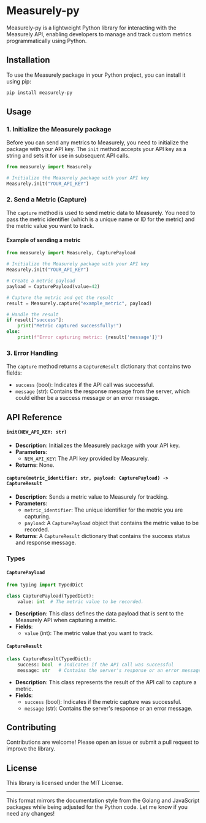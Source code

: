 # Measurely-py

Measurely-py is a lightweight Python library for interacting with the Measurely API, enabling developers to manage and track custom metrics programmatically using Python.

## Installation

To use the Measurely package in your Python project, you can install it using pip:

```bash
pip install measurely-py
```

## Usage

### 1. Initialize the Measurely package

Before you can send any metrics to Measurely, you need to initialize the package with your API key. The `init` method accepts your API key as a string and sets it for use in subsequent API calls.

```python
from measurely import Measurely

# Initialize the Measurely package with your API key
Measurely.init("YOUR_API_KEY")
```

### 2. Send a Metric (Capture)

The `capture` method is used to send metric data to Measurely. You need to pass the metric identifier (which is a unique name or ID for the metric) and the metric value you want to track.

#### Example of sending a metric

```python
from measurely import Measurely, CapturePayload

# Initialize the Measurely package with your API key
Measurely.init("YOUR_API_KEY")

# Create a metric payload
payload = CapturePayload(value=42)

# Capture the metric and get the result
result = Measurely.capture("example_metric", payload)

# Handle the result
if result["success"]:
    print("Metric captured successfully!")
else:
    print(f"Error capturing metric: {result['message']}")
```

### 3. Error Handling

The `capture` method returns a `CaptureResult` dictionary that contains two fields:

- `success` (bool): Indicates if the API call was successful.
- `message` (str): Contains the response message from the server, which could either be a success message or an error message.

## API Reference

#### `init(NEW_API_KEY: str)`

- **Description**: Initializes the Measurely package with your API key.
- **Parameters**:
  - `NEW_API_KEY`: The API key provided by Measurely.
- **Returns**: None.

#### `capture(metric_identifier: str, payload: CapturePayload) -> CaptureResult`

- **Description**: Sends a metric value to Measurely for tracking.
- **Parameters**:
  - `metric_identifier`: The unique identifier for the metric you are capturing.
  - `payload`: A `CapturePayload` object that contains the metric value to be recorded.
- **Returns**: A `CaptureResult` dictionary that contains the success status and response message.

### Types

#### `CapturePayload`

```python
from typing import TypedDict

class CapturePayload(TypedDict):
    value: int  # The metric value to be recorded.
```

- **Description**: This class defines the data payload that is sent to the Measurely API when capturing a metric.
- **Fields**:
  - `value` (int): The metric value that you want to track.

#### `CaptureResult`

```python
class CaptureResult(TypedDict):
    success: bool  # Indicates if the API call was successful
    message: str   # Contains the server's response or an error message
```

- **Description**: This class represents the result of the API call to capture a metric.
- **Fields**:
  - `success` (bool): Indicates if the metric capture was successful.
  - `message` (str): Contains the server's response or an error message.

## Contributing

Contributions are welcome! Please open an issue or submit a pull request to improve the library.

## License

This library is licensed under the MIT License.

---

This format mirrors the documentation style from the Golang and JavaScript packages while being adjusted for the Python code. Let me know if you need any changes!
